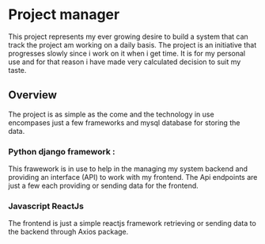 # Project manager

 This project represents my ever growing desire to build a system that can track the project am working on a daily basis. The project is an initiative that progresses slowly  since i work on it when i get time. It is for my personal use and for that reason i have made very calculated decision to suit my taste.

## Overview

The project is as simple as the come and the technology in use encompases just a few frameworks and mysql database for storing the data.

### Python django framework :
 This frawework is in use to help in the managing my system backend and providing an interface (API) to work with my frontend. The Api endpoints are just a few each providing or sending data for the frontend.

###  Javascript ReactJs
 The frontend is just a simple reactjs framework retrieving or sending data to the backend through Axios package.

